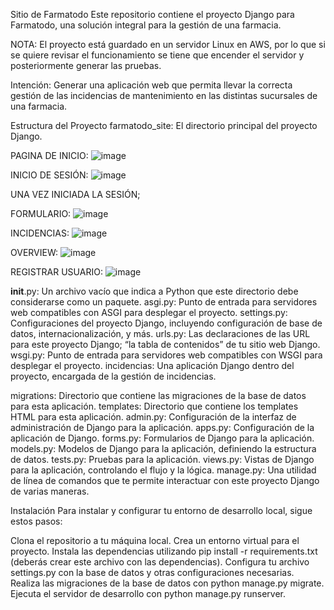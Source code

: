 Sitio de Farmatodo
Este repositorio contiene el proyecto Django para Farmatodo, una solución integral para la gestión de una farmacia.

NOTA: El proyecto está guardado en un servidor Linux en AWS, por lo que si se quiere revisar el funcionamiento se tiene que encender el servidor y posteriormente generar las pruebas.

Intención: Generar una aplicación web que permita llevar la correcta gestión de las incidencias de mantenimiento en las distintas sucursales de una farmacia. 

Estructura del Proyecto
farmatodo_site: El directorio principal del proyecto Django.

PAGINA DE INICIO:
![image](https://github.com/Leonardo1278/FARMATODO-APP/assets/75225473/a25266e8-d303-40bf-85ca-291f035483bc)

INICIO DE SESIÓN: ![image](https://github.com/Leonardo1278/FARMATODO-APP/assets/75225473/cf1d39fb-9f34-4c90-9efe-bab190632467)

UNA VEZ INICIADA LA SESIÓN;

FORMULARIO: ![image](https://github.com/Leonardo1278/FARMATODO-APP/assets/75225473/9e7bc9e0-5a4f-477e-ba4f-6dcda1495e83)

INCIDENCIAS: ![image](https://github.com/Leonardo1278/FARMATODO-APP/assets/75225473/00c66ed6-e314-4ca7-87d7-a63a757580d4)

OVERVIEW: ![image](https://github.com/Leonardo1278/FARMATODO-APP/assets/75225473/dd0cf110-2d82-49c8-b7b7-0cf57a191721)

REGISTRAR USUARIO: ![image](https://github.com/Leonardo1278/FARMATODO-APP/assets/75225473/707a8ecc-a0db-4bac-867d-ca22db61207b)





__init__.py: Un archivo vacío que indica a Python que este directorio debe considerarse como un paquete.
asgi.py: Punto de entrada para servidores web compatibles con ASGI para desplegar el proyecto.
settings.py: Configuraciones del proyecto Django, incluyendo configuración de base de datos, internacionalización, y más.
urls.py: Las declaraciones de las URL para este proyecto Django; “la tabla de contenidos” de tu sitio web Django.
wsgi.py: Punto de entrada para servidores web compatibles con WSGI para desplegar el proyecto.
incidencias: Una aplicación Django dentro del proyecto, encargada de la gestión de incidencias.

migrations: Directorio que contiene las migraciones de la base de datos para esta aplicación.
templates: Directorio que contiene los templates HTML para esta aplicación.
admin.py: Configuración de la interfaz de administración de Django para la aplicación.
apps.py: Configuración de la aplicación de Django.
forms.py: Formularios de Django para la aplicación.
models.py: Modelos de Django para la aplicación, definiendo la estructura de datos.
tests.py: Pruebas para la aplicación.
views.py: Vistas de Django para la aplicación, controlando el flujo y la lógica.
manage.py: Una utilidad de línea de comandos que te permite interactuar con este proyecto Django de varias maneras.

Instalación
Para instalar y configurar tu entorno de desarrollo local, sigue estos pasos:

Clona el repositorio a tu máquina local.
Crea un entorno virtual para el proyecto.
Instala las dependencias utilizando pip install -r requirements.txt (deberás crear este archivo con las dependencias).
Configura tu archivo settings.py con la base de datos y otras configuraciones necesarias.
Realiza las migraciones de la base de datos con python manage.py migrate.
Ejecuta el servidor de desarrollo con python manage.py runserver.
